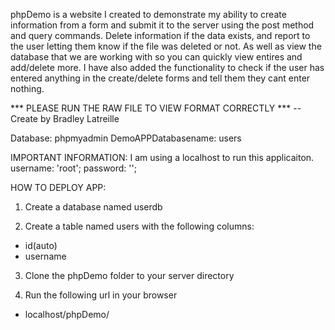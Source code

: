 phpDemo is a website I created to demonstrate my ability to create information from a form 
and submit it to the server using the post method and query commands. Delete information if the data exists, and report to the user letting them know if the file was deleted or not. As well as view the database that we are working with so you can quickly view entires and add/delete more. I have also added the functionality to check if the user has entered anything in the create/delete forms and tell them they cant enter nothing.   

*** PLEASE RUN THE RAW FILE TO VIEW FORMAT CORRECTLY ***
-- Create by Bradley Latreille

Database: phpmyadmin 
DemoAPPDatabasename: users 

IMPORTANT INFORMATION:
I am using a localhost to run this applicaiton. 
username: 'root'; 
password: ''; 

HOW TO DEPLOY APP: 
1. Create a database named userdb

2. Create a table named users with the following columns: 
  - id(auto) 
  - username
  
3. Clone the phpDemo folder to your server directory

4. Run the following url in your browser  
  - localhost/phpDemo/

